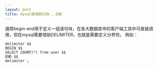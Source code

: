 ```yaml
---
layout: post
title: mysql使用BEGIN...END
---
```

通常begin-end用于定义一组语句块，在各大数据库中的客户端工具中可直接调用，但在mysql需要借助DELIMITER，也就是需要定义分界符。
例如：

```
delimiter $$
BEGIN $$
SELECT COUNT(*) from user $$
END $$
delimiter ;
```

